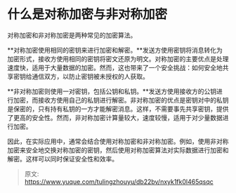 # 什么是对称加密与非对称加密

对称加密和非对称加密是两种常见的加密算法。

**对称加密使用相同的密钥来进行加密和解密。**发送方使用密钥将消息转化为加密形式，接收方使用相同的密钥将密文还原为明文。对称加密的主要优点是处理速度快，适用于大量数据的加密。然而，这也带来了一个安全挑战：如何安全地共享密钥给通信双方，以防止密钥被未授权的人获取。

**非对称加密则使用一对密钥，包括公钥和私钥。**发送方使用接收方的公钥进行加密，而接收方使用自己的私钥进行解密。非对称加密的优点是密钥对中的私钥是保密的，只有持有私钥的一方才能解密消息。这样，不需要事先共享密钥，提供了更高的安全性。然而，非对称加密计算量较大，速度较慢，适用于对少量数据进行加密。

因此，在实际应用中，通常会结合使用对称加密和非对称加密。例如，使用非对称加密来安全地交换对称加密的密钥，然后使用对称加密算法对实际数据进行加密和解密。这样可以同时保证安全性和效率。



> 原文: <https://www.yuque.com/tulingzhouyu/db22bv/nxyk1fk0l465qsqc>